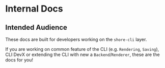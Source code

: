 # Internal Docs

## Intended Audience

These docs are built for developers working on the `shore-cli` layer.

If you are working on common feature of the CLI (e.g. `Rendering`, `Saving`), CLI DevX or extending the CLI with new a `Backend`/`Renderer`, these are the docs for you!
